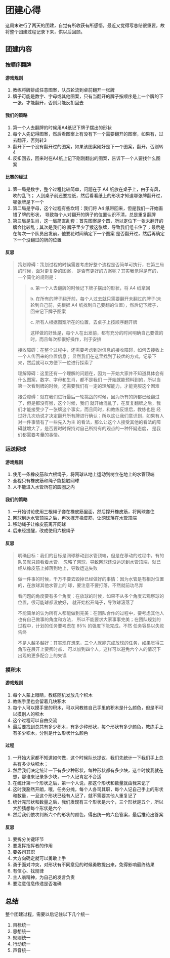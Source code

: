 # 团建心得
这周末进行了两天的团建，自觉有所收获有所感悟，最近又觉得写总结很重要，故将整个团建过程记录下来，供以后回顾。

## 团建内容

### 按顺序翻牌

#### 游戏规则
1. 教练将牌排成任意图案，队员轮流到桌前翻开一张牌
2. 牌子可能是数字、字母或其他图案，只有当翻开的牌子按顺序是上一个牌的下一张，才能翻开，否则只能反扣回去

#### 我们的策略
1. 第一个人去翻牌的时候用A4纸记下牌子摆出的形状
2. 每个人先记得图案，然后看图案上有没有下一个需要翻开的图案，如果有，过去翻开，否则转3
3. 翻开下一个没有翻开过的图案，如果该图案刚好是下一个图案，翻开，否则转4
4. 反扣回去，回来时在A4纸上记下刚刚翻出的图案，告诉下一个人要找什么图案

#### 比赛的经过
1. 第一局是数字，整个过程比较简单，问题在于 A4 纸放在桌子上，由于有风，吹的乱飞；
人到桌子前还要捡纸，然后看看纸上的形状才知道哪张牌翻开过，哪张牌是下一个
2. 第二局是字母，这个过程有些坎坷：我们将 A4 纸带回来，但是我们一开始画错了牌的形状，
导致每个人对翻开的牌子的位置认识不清，总是重复翻牌
3. 第三局是生肖，这一局简直乱套：首先图案是个圆，所以定位下一张未翻开的牌会比较乱；其次是我们的
牌子里少了猴这张牌，导致我们组卡住了；最后是在每次一个队员出发前，他要花时间确定下一个图案
是否翻开过，然后再确定下一个没翻过的牌的位置

#### 反思
> 策划障碍：策划过程的时候需要考虑好整个流程是否简单可执行，在第三局的时候，面对更复杂的图案，
是否有更好的方案呢？其实我觉得是有的，一个简化的规则是：
>
>> a. 第一个人去翻牌的时候记下牌子摆出的形状，将 A4 纸拿回
>>
>> b. 在所有的牌子翻开前，每个人过去就只需要翻开未翻过的牌子(未轮到自己前，先根据 A4 纸找到自己要翻的位置），然后记下牌子，回来记下牌子图案
>>
>> c. 所有人根据图案所在的位置，去桌子上按顺序翻开牌
>>
>> 这样做的好处是，每个人在出发前，都有充分的时间明确自己要做的时，而且每次都很好操作，利于安排
>
> 接收障碍：在整个过程中，还需要考虑到对信息的接收障碍，如何去接收上一个人传回来的位置信息；
> 显然我们在这里找到了较优的方式，记录下来，然后就可以方便下一位进行探索了
>
> 理解障碍：这里还有一个理解的问题在，因为一开始大家并不知道具体会有什么图案，数字、字母和生肖，都不是我们
> 一开始就能预料到的，所以当第一次看到牌的时候，还需要我们有一定的理解能力，才能克服这个困难
>
> 接受障碍：就在我们进行最后一轮挑战的时候，因为所有的牌都已经翻过了，但是都没有猴，这个时候，我们
> 就开始混乱了，在反复翻牌之后，我们才能接受少了一张牌这个事实，而且同时，和教练反馈后，教练也是
> 经过好几次劝说才决定翻开所有牌进行确认；所以这让我们意识到，如果有人对一件事情有了一些先入为主
> 的看法，那么让这个人接受其他的看法的障碍就增大了，是否要时时保持对自己所持有的观点的一种怀疑态度，
> 是我们都需要考量的事情。
>

### 运送网球

#### 游戏规则
1. 使用一条橡皮筋和六根绳子，将网球从地上运动到树立在地上的水管顶端
2. 全程只有橡皮筋和绳子能接触网球
3. 人不能进入水管所在的圆圈之内

#### 我们的策略
1. 一开始讨论使用三根绳子套在橡皮筋里面，然后撑开橡皮筋，将网球套住
2. 网球到达水管顶端之后，再次撑开橡皮筋，让网球落在水管顶端
3. 移动绳子让橡皮筋离开网球
4. 后来经提醒，改成使用六根绳子

#### 反思
> 明确目标：我们的目标是网球移动到水管顶端，但是在移动的过程中，有的队员就只顾看着水管，
> 忽略了网球，导致网球还没运送到水管顶端，就已经从橡皮筋上掉落到地上，导致运送失败
>
> 做一件事的时候，千万不要去毁掉已经做好的事情：因为水管是有相对位置的，在放球其他水管上的
> 球，要注意不要打落，不然就前功尽弃
>
> 看问题的角度要有多个角度：在放球的时候，如果不从多个角度去观察球的位置，很可能球都没放好，
> 就开始松开绳子，导致球滚落了
>
> 不能简单的认为所有人都能做到完美：在团队合作的过程中，要考虑其他人也有自己做事的角度和方法，
> 所以不能要求大家事事完美；在团队规划的过程中，计划的任务要考虑在 85% 的强度下能完成，不然
> 任务容易以失败告终
>
> 不是人越多越好：其实现在想来，三个人就能完成放球的任务，如果觉得三角形在展开上要费时点，
> 可以加到四个人，这样可以避免六个人的情况下出现的更多配合上的失误

### 摸积木

#### 游戏规则
1. 每个人蒙上眼睛，教练随机发放几个积木
2. 教练手里也会留着几块积木
3. 每个人可以摸手里的积木，可以问教练自己手里的积木是什么颜色，但是不可以摸别人的积木
4. 这个过程可以自由交流
5. 最后要找到总共有多少积木，有多少种形状，每个形状有多少颜色，教练手上有多少积木，分别是什么形状什么颜色

#### 过程
1. 一开始大家都不知道如何做，这个时候队长提议，我们先统计一下我们手上总共有多少块积木；
2. 然后我们决定统计一下有多少种形状，每种形状都有多少块，这个时候我就在想，那谁来记录多少块，一个人记肯定不合适
3. 在统计第一个形状之后，第一个人说，那这个形状和数量就由我来记了
4. 这时我豁然开朗，哦，任务分摊，每个人各司其职，每个人记自己手上的形状和数量，一旦这个形状已经有人记了，就不需要其他人重复记了
5. 统计完形状和数量之后，我们发现有三个形状是六个，三个形状是五个，所以大胆猜想每个形状是六个
6. 然后我们依次判断六个的形状的颜色，得出统一的六色答案，最后推论出答案

#### 反思
1. 要拆分关键环节
2. 要发挥指挥者的作用
3. 要各司其职
4. 大方向确定就可以勇敢上手
5. 勇于面对冲突，对形状有不同意见的时候勇敢提出来，免得影响最终结果
6. 有信心、找规律
7. 主人翁精神，为自己的发言负责
8. 要注意信息传递是否准确

## 总结
整个团建过程，需要以后记住以下几个统一
1. 目标统一
2. 思想统一
3. 规则统一
4. 行动统一
5. 声音统一
